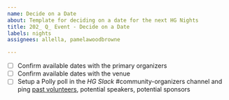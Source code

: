 ```yaml
---
name: Decide on a Date
about: Template for deciding on a date for the next HG Nights
title: 202_ Q_ Event - Decide on a Date
labels: nights
assignees: allella, pamelawoodbrowne

---
```


- [ ] Confirm available dates with the primary organizers
- [ ] Confirm available dates with the venue
- [ ] Setup a Polly poll in the _HG Slack_ #community-organizers channel and ping [past volunteers](https://github.com/hackgvl/nights/issues?q=volunteers+in%3Atitle+is%3Aissue), potential speakers, potential sponsors
